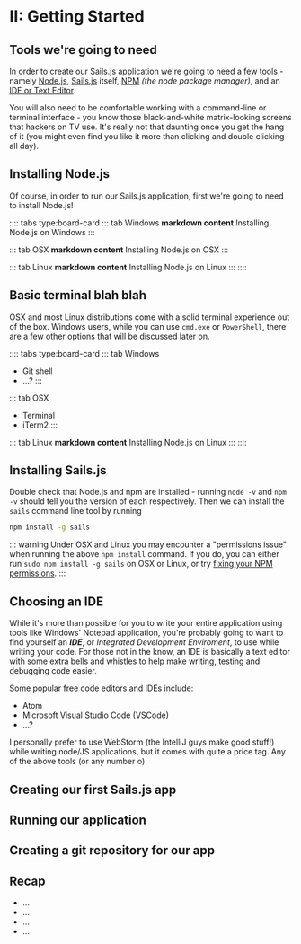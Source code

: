 # II: Getting Started

## Tools we're going to need
In order to create our Sails.js application we're going to need a few tools - namely [Node.js](#installing-node-js), [Sails.js](#installing-sails-js) itself, [NPM](#installing-node-js) _(the node package manager)_, and an [IDE or Text Editor](#choosing-an-ide).

You will also need to be comfortable working with a command-line or terminal interface - you know those black-and-white matrix-looking screens that hackers on TV use. It's really not that daunting once you get the hang of it (you might even find you like it more than clicking and double clicking all day).

## Installing Node.js
Of course, in order to run our Sails.js application, first we're going to need to install Node.js!

:::: tabs type:board-card
::: tab Windows
__markdown content__
Installing Node.js on Windows
:::

::: tab OSX
__markdown content__
Installing Node.js on OSX
:::

::: tab Linux
__markdown content__
Installing Node.js on Linux
:::
::::

## Basic terminal blah blah
OSX and most Linux distributions come with a solid terminal experience out of the box. Windows users, while you can use `cmd.exe` or `PowerShell`, there are a few other options that will be discussed later on.

:::: tabs type:board-card
::: tab Windows
- Git shell
- ...?
:::

::: tab OSX
- Terminal
- iTerm2
:::

::: tab Linux
__markdown content__
Installing Node.js on Linux
:::
::::

## Installing Sails.js
Double check that Node.js and npm are installed - running `node -v` and `npm -v` should tell you the version of each respectively. Then we can install the `sails` command line tool by running
```bash
npm install -g sails
```

::: warning
Under OSX and Linux you may encounter a "permissions issue" when running the above `npm install` command. If you do, you can either run `sudo npm install -g sails` on OSX or Linux, or try [fixing your NPM permissions]().
:::

## Choosing an IDE
While it's more than possible for you to write your entire application using tools like Windows' Notepad application, you're probably going to want to find yourself an ___IDE___, or _Integrated Development Enviroment_, to use while writing your code.
For those not in the know, an IDE is basically a text editor with some extra bells and whistles to help make writing, testing and debugging code easier. 

Some popular free code editors and IDEs include:
- Atom
- Microsoft Visual Studio Code (VSCode)
- ...?

I personally prefer to use WebStorm (the IntelliJ guys make good stuff!) while writing node/JS applications, but it comes with quite a price tag. Any of the above tools (or any number o)

## Creating our first Sails.js app

## Running our application

## Creating a git repository for our app

## Recap
- ...
- ...
- ...
- ...
